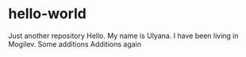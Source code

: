 # hello-world
Just another repository 
Hello. My name is Ulyana.
I have been living in Mogilev.
Some additions
Additions again
